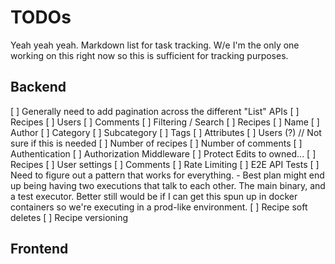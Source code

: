 # TODOs

Yeah yeah yeah. Markdown list for task tracking. W/e I'm the only one working on
this right now so this is sufficient for tracking purposes.

## Backend

[ ] Generally need to add pagination across the different "List" APIs
	[ ] Recipes
	[ ] Users
	[ ] Comments
[ ] Filtering / Search
	[ ] Recipes
		[ ] Name
		[ ] Author
		[ ] Category
		[ ] Subcategory
		[ ] Tags
		[ ] Attributes
	[ ] Users (?) // Not sure if this is needed
		[ ] Number of recipes
		[ ] Number of comments
[ ] Authentication
[ ] Authorization Middleware
	[ ] Protect Edits to owned...
		[ ] Recipes
		[ ] User settings
		[ ] Comments
	[ ] Rate Limiting
[ ] E2E API Tests
	[ ] Need to figure out a pattern that works for everything. 
		- Best plan might end up being having two executions that talk to each
		  other. The main binary, and a test executor. Better still would be if
		  I can get this spun up in docker containers so we're executing in a
		  prod-like environment.
[ ] Recipe soft deletes
[ ] Recipe versioning

## Frontend
